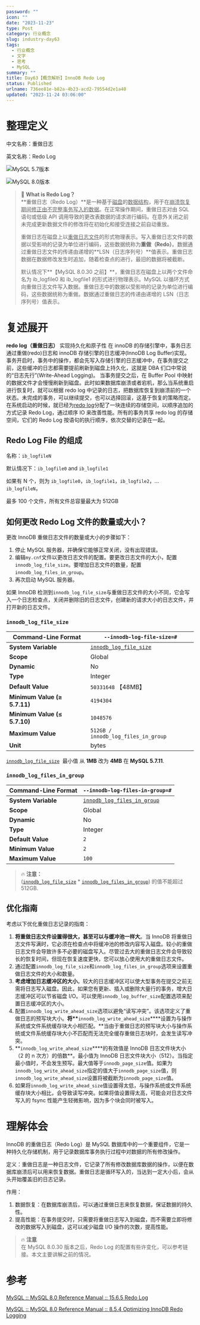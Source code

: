 ```yaml
---
password: ""
icon: ""
date: "2023-11-23"
type: Post
category: 行业概念
slug: industry-day63
tags:
  - 行业概念
  - 文字
  - 思考
  - MySQL
summary: ""
title: Day63【概念解析】InnoDB Redo Log
status: Published
urlname: 736ee81e-b82a-4b23-acd2-79554d2e1a40
updated: "2023-11-24 03:06:00"
---
```


# 整理定义

中文名称：重做日志

英文名称：Redo Log

![MySQL 5.7版本](https://image.kuangyichen.com/image/innodb-architecture-5-7.png)

![MySQL 8.0版本](https://image.kuangyichen.com/image/innodb-architecture-8-0.png)

> 🎈 **What is Redo Log？**  
> **重做日志（Redo Log）**是一种基于<u>磁盘</u>的<u>数据结构</u>，用于在<u>崩溃恢复期间修正由不完整事务写入的数据</u>。在正常操作期间，重做日志对由 SQL 语句或低级 API 调用导致的更改表数据的请求进行编码。在意外关闭之前未完成更新数据文件的修改将在初始化和接受连接之前自动重放。
>
> 重做日志在磁盘上以<u>重做日志文件</u>的形式物理表示。写入重做日志文件的数据以受影响的记录为单位进行编码，这些数据统称为**重做（Redo）**。数据通过重做日志文件的传递由递增的**LSN（日志序列号）**值表示。重做日志数据在数据修改发生时追加，随着检查点的进行，最旧的数据将被截断。
>
> 默认情况下**【MySQL 8.0.30 之前】**，重做日志在磁盘上以两个文件命名为 ib_logfile0 和 ib_logfile1 的形式进行物理表示。MySQL 以循环方式向重做日志文件写入数据。重做日志中的数据以受影响的记录为单位进行编码，这些数据统称为重做。数据通过重做日志的传递由递增的 LSN（日志序列号）值表示。

# 复述展开

**redo log（重做日志）** 实现持久化和原子性 在 innoDB 的存储引擎中，事务日志通过重做(redo)日志和 innoDB 存储引擎的日志缓冲(InnoDB Log Buffer)实现。事务开启时，事务中的操作，都会先写入存储引擎的日志缓冲中，在事务提交之前，这些缓冲的日志都需要提前刷新到磁盘上持久化，这就是 DBA 们口中常说的“日志先行”(Write-Ahead Logging)。 当事务提交之后，在 Buffer Pool 中映射的数据文件才会慢慢刷新到磁盘。此时如果数据库崩溃或者宕机，那么当系统重启进行恢复时，就可以根据 redo log 中记录的日志，把数据库恢复到崩溃前的一个状态。未完成的事务，可以继续提交，也可以选择回滚，这基于恢复的策略而定。 在系统启动的时候，就已经为[redo log](https://www.zhihu.com/search?q=redo%20log&search_source=Entity&hybrid_search_source=Entity&hybrid_search_extra=%7B%22sourceType%22%3A%22answer%22%2C%22sourceId%22%3A1935044903%7D)分配了一块连续的存储空间，以顺序追加的方式记录 Redo Log，通过顺序 IO 来改善性能。所有的事务共享 redo log 的存储空间，它们的 Redo Log 按语句的执行顺序，依次交替的记录在一起。

## Redo Log File 的组成

名称：`ib_logfileN`

默认情况下：`ib_logfile0` and `ib_logfile1`

如果有 N 个，则为 `ib_logfile0`，`ib_logfile1`，`ib_logfile2`，… `ib_logfileN`，

最多 100 个文件，所有文件总容量最大为 512GB

## 如何更改 Redo Log 文件的数量或大小？

更改 InnoDB 重做日志文件的数量或大小的步骤如下：

1. 停止 MySQL 服务器，并确保它能够正常关闭，没有出现错误。
2. 编辑`my.cnf`文件以更改日志文件的配置。要更改日志文件的大小，配置`innodb_log_file_size`。要增加日志文件的数量，配置`innodb_log_files_in_group`。
3. 再次启动 MySQL 服务器。

如果 InnoDB 检测到`innodb_log_file_size`与重做日志文件的大小不同，它会写入一个日志检查点，关闭并删除旧的日志文件，创建新的请求大小的日志文件，并打开新的日志文件。

### `innodb_log_file_size`

| **Command-Line Format**      | `--innodb-log-file-size=#`                                                                                           |
| ---------------------------- | -------------------------------------------------------------------------------------------------------------------- |
| **System Variable**          | [`innodb_log_file_size`](https://dev.mysql.com/doc/refman/5.7/en/innodb-parameters.html#sysvar_innodb_log_file_size) |
| **Scope**                    | Global                                                                                                               |
| **Dynamic**                  | No                                                                                                                   |
| **Type**                     | Integer                                                                                                              |
| **Default Value**            | `50331648` 【48MB】                                                                                                  |
| **Minimum Value (≥ 5.7.11)** | `4194304`                                                                                                            |
| **Minimum Value (≤ 5.7.10)** | `1048576`                                                                                                            |
| **Maximum Value**            | `512GB / innodb_log_files_in_group`                                                                                  |
| **Unit**                     | bytes                                                                                                                |

[`innodb_log_file_size`](https://dev.mysql.com/doc/refman/5.7/en/innodb-parameters.html#sysvar_innodb_log_file_size)  最小值 从 **1MB** 改为 **4MB** 在 **MySQL 5.7.11**.

### `innodb_log_files_in_group`

| **Command-Line Format** | `--innodb-log-files-in-group=#`                                                                                                |
| ----------------------- | ------------------------------------------------------------------------------------------------------------------------------ |
| **System Variable**     | [`innodb_log_files_in_group`](https://dev.mysql.com/doc/refman/5.7/en/innodb-parameters.html#sysvar_innodb_log_files_in_group) |
| **Scope**               | Global                                                                                                                         |
| **Dynamic**             | No                                                                                                                             |
| **Type**                | Integer                                                                                                                        |
| **Default Value**       | `2`                                                                                                                            |
| **Minimum Value**       | `2`                                                                                                                            |
| **Maximum Value**       | `100`                                                                                                                          |

> 🔥 **注意：**  
> ([`innodb_log_file_size`](https://dev.mysql.com/doc/refman/5.7/en/innodb-parameters.html#sysvar_innodb_log_file_size) \* [`innodb_log_files_in_group`](https://dev.mysql.com/doc/refman/5.7/en/innodb-parameters.html#sysvar_innodb_log_files_in_group)) 的值不能超过 512GB.

## 优化指南

考虑以下优化重做日志记录的指南：

1. **将重做日志文件设置得很大，甚至可以与缓冲池一样大**。当 InnoDB 将重做日志文件写满时，它必须在检查点中将缓冲池的修改内容写入磁盘。较小的重做日志文件会导致许多不必要的磁盘写入。尽管过去大的重做日志文件会导致较长的恢复时间，但现在恢复速度更快，您可以放心使用大的重做日志文件。
2. 通过配置`innodb_log_file_size`和`innodb_log_files_in_group`选项来设置重做日志文件的大小和数量。
3. **考虑增加日志缓冲区的大小**。较大的日志缓冲区可以使大型事务在提交之前无需将日志写入磁盘。因此，如果您有更新、插入或删除大量行的事务，增大日志缓冲区可以节省磁盘 I/O。可以使用`innodb_log_buffer_size`配置选项来配置日志缓冲区的大小。
4. 配置`innodb_log_write_ahead_size`选项以避免“读写冲突”。该选项定义了重做日志的预写块大小。**将\*\***`innodb_log_write_ahead_size`\***\*设置为与操作系统或文件系统缓存块大小相匹配。**当由于重做日志的预写块大小与操作系统或文件系统缓存块大小不匹配而无法完全缓存重做日志块时，会发生读写冲突。
5. **`innodb_log_write_ahead_size`\*\***的有效值是 InnoDB 日志文件块大小（2 的 n 次方）的倍数\*\*。最小值为 InnoDB 日志文件块大小（512）。当指定最小值时，不会发生预写。最大值等于`innodb_page_size`值。如果为`innodb_log_write_ahead_size`指定的值大于`innodb_page_size`值，则`innodb_log_write_ahead_size`设置将被截断为`innodb_page_size`值。
6. 如果将`innodb_log_write_ahead_size`值设置得太低，与操作系统或文件系统缓存块大小相比，会导致读写冲突。如果将值设置得太高，可能会对日志文件写入的 fsync 性能产生轻微影响，因为多个块会同时被写入。

# 理解体会

InnoDB 的重做日志（Redo Log）是 MySQL 数据库中的一个重要组件，它是一种持久化存储机制，用于记录数据库事务执行过程中对数据的所有修改操作。

定义：重做日志是一种日志文件，它记录了所有修改数据库数据的操作，以便在数据库崩溃后可以用来恢复数据。重做日志是循环写入的，当达到一定大小后，会从头开始覆盖旧的日志记录。

作用：

1. 数据恢复：在数据库崩溃后，可以通过重做日志来恢复数据，保证数据的持久性。
2. 提高性能：在事务提交时，只需要将重做日志写入到磁盘，而不需要立即将修改的数据写入到磁盘，这可以减少磁盘 I/O 操作的次数，提高性能。

> 🔥 **注意**  
> 在 MySQL 8.0.30 版本之后，Redo Log 的配置有些许变化，可以参考链接。本文主要讲解之前的情况。

# 参考

[MySQL :: MySQL 8.0 Reference Manual :: 15.6.5 Redo Log](https://dev.mysql.com/doc/refman/8.0/en/innodb-redo-log.html)

[MySQL :: MySQL 8.0 Reference Manual :: 8.5.4 Optimizing InnoDB Redo Logging](https://dev.mysql.com/doc/refman/8.0/en/optimizing-innodb-logging.html)
